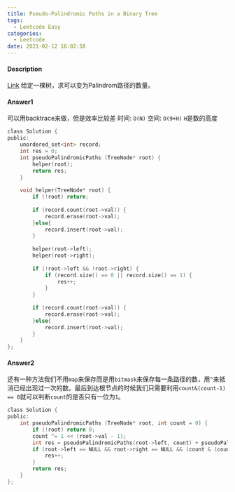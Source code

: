 ```yaml
---
title: Pseudo-Palindromic Paths in a Binary Tree
tags:
  - Leetcode Easy
categories:
  - Leetcode
date: 2021-02-12 16:02:58
---
```


#### Description

[Link](https://leetcode.com/problems/pseudo-palindromic-paths-in-a-binary-tree/)
给定一棵树，求可以变为Palindrom路径的数量。

#### Answer1
可以用backtrace来做，但是效率比较差
时间: `O(N)`
空间: `O(9+H)` `H`是数的高度
```c
class Solution {
public:
    unordered_set<int> record;
    int res = 0;
    int pseudoPalindromicPaths (TreeNode* root) {
        helper(root);
        return res;
    }
    
    void helper(TreeNode* root) {
        if (!root) return;
        
        if (record.count(root->val)) {
            record.erase(root->val);
        }else{
            record.insert(root->val);
        }
        
        helper(root->left);
        helper(root->right);
        
        if (!root->left && !root->right) {
            if (record.size() == 0 || record.size() == 1) {
                res++;
            }
        }
        
        if (record.count(root->val)) {
            record.erase(root->val);
        }else{
            record.insert(root->val);
        }
    }
};
```

#### Answer2

还有一种方法我们不用`map`来保存而是用`bitmask`来保存每一条路径的数，用`^`来抵消已经出现过一次的数。最后到达根节点的时候我们只需要利用`count&(count-1) == 0`就可以判断`count`的是否只有一位为`1`。

```c
class Solution {
public:
    int pseudoPalindromicPaths (TreeNode* root, int count = 0) {
        if (!root) return 0;
        count ^= 1 << (root->val - 1);
        int res = pseudoPalindromicPaths(root->left, count) + pseudoPalindromicPaths(root->right, count);
        if (root->left == NULL && root->right == NULL && (count & (count - 1)) == 0) {
            res++;
        }
        return res;
    }
};
```